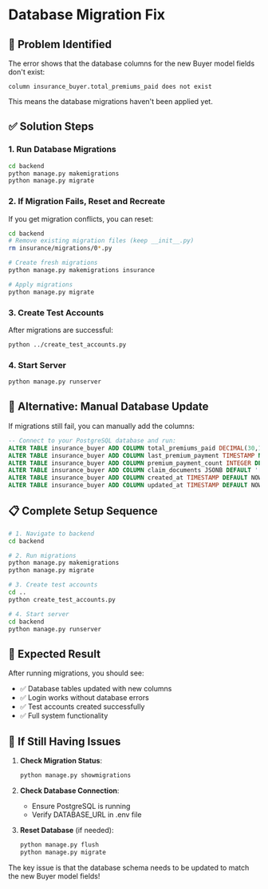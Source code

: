 # Database Migration Fix

## 🚨 Problem Identified
The error shows that the database columns for the new Buyer model fields don't exist:
```
column insurance_buyer.total_premiums_paid does not exist
```

This means the database migrations haven't been applied yet.

## ✅ Solution Steps

### 1. **Run Database Migrations**
```bash
cd backend
python manage.py makemigrations
python manage.py migrate
```

### 2. **If Migration Fails, Reset and Recreate**
If you get migration conflicts, you can reset:

```bash
cd backend
# Remove existing migration files (keep __init__.py)
rm insurance/migrations/0*.py

# Create fresh migrations
python manage.py makemigrations insurance

# Apply migrations
python manage.py migrate
```

### 3. **Create Test Accounts**
After migrations are successful:
```bash
python ../create_test_accounts.py
```

### 4. **Start Server**
```bash
python manage.py runserver
```

## 🔧 Alternative: Manual Database Update

If migrations still fail, you can manually add the columns:

```sql
-- Connect to your PostgreSQL database and run:
ALTER TABLE insurance_buyer ADD COLUMN total_premiums_paid DECIMAL(30,18) DEFAULT 0;
ALTER TABLE insurance_buyer ADD COLUMN last_premium_payment TIMESTAMP NULL;
ALTER TABLE insurance_buyer ADD COLUMN premium_payment_count INTEGER DEFAULT 0;
ALTER TABLE insurance_buyer ADD COLUMN claim_documents JSONB DEFAULT '[]';
ALTER TABLE insurance_buyer ADD COLUMN created_at TIMESTAMP DEFAULT NOW();
ALTER TABLE insurance_buyer ADD COLUMN updated_at TIMESTAMP DEFAULT NOW();
```

## 📋 Complete Setup Sequence

```bash
# 1. Navigate to backend
cd backend

# 2. Run migrations
python manage.py makemigrations
python manage.py migrate

# 3. Create test accounts
cd ..
python create_test_accounts.py

# 4. Start server
cd backend
python manage.py runserver
```

## 🎯 Expected Result

After running migrations, you should see:
- ✅ Database tables updated with new columns
- ✅ Login works without database errors
- ✅ Test accounts created successfully
- ✅ Full system functionality

## 🐛 If Still Having Issues

1. **Check Migration Status**:
   ```bash
   python manage.py showmigrations
   ```

2. **Check Database Connection**:
   - Ensure PostgreSQL is running
   - Verify DATABASE_URL in .env file

3. **Reset Database** (if needed):
   ```bash
   python manage.py flush
   python manage.py migrate
   ```

The key issue is that the database schema needs to be updated to match the new Buyer model fields!